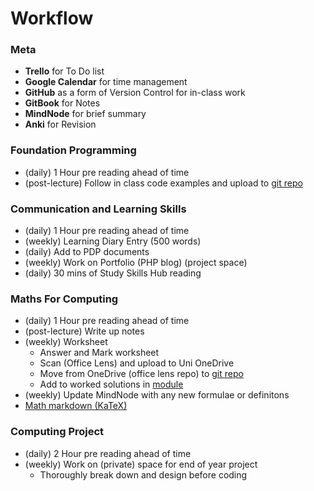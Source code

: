 # Workflow

### Meta

* **Trello** for To Do list
* **Google Calendar** for time management
* **GitHub** as a form of Version Control for in-class work
* **GitBook** for Notes
* **MindNode** for brief summary
* **Anki** for Revision

### Foundation Programming

* \(daily\) 1 Hour pre reading ahead of time 
* \(post-lecture\) Follow in class code examples and upload to [git repo](https://github.com/AdnanTech/UniversityOfSussex)

### Communication and Learning Skills

* \(daily\) 1 Hour pre reading ahead of time 
* \(weekly\) Learning Diary Entry \(500 words\)
* \(daily\) Add to PDP documents
* \(weekly\) Work on Portfolio \(PHP blog\) \(project space\)
* \(daily\) 30 mins of Study Skills Hub reading

### Maths For Computing

* \(daily\) 1 Hour pre reading ahead of time
* \(post-lecture\) Write up notes
* \(weekly\) Worksheet
  * Answer and Mark worksheet
  * Scan \(Office Lens\) and upload to Uni OneDrive
  * Move from OneDrive \(office lens repo\) to [git repo](https://github.com/AdnanTech/maths-for-computing-worksheets)
  * Add to worked solutions in [module](foundation-year/foundation-year-modules/autumn/mathematics-for-computing-1/)
* \(weekly\) Update MindNode with any new formulae or definitons
* [Math markdown \(KaTeX\)](https://katex.org/docs/supported.html)

### Computing Project

* \(daily\) 2 Hour pre reading ahead of time
* \(weekly\) Work on \(private\) space for end of year project
  * Thoroughly break down and design before coding

